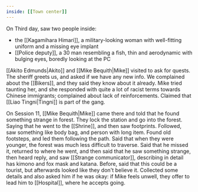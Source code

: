 ```yaml
---
inside: [[Town center]]
---
```


On Third day, saw two people inside:
- the [[Kagamihara Himari]], a military-looking woman with well-fitting uniform and a missing eye implant
- [[Police deputy]], a 30 man resembling a fish, thin and aerodynamic with bulging eyes, boredly looking at the PC

[[Akito Edmunds|Akito]] and [[Mike Bequith|Mike]] visited to ask for quests. The sheriff greets us, and asked if we have any new  info. We complained about the [[Bikers]], and they said they know about it already. Mike tried taunting her, and she responded with quite a lot of racist terms towards Chinese immigrants; complained about lack of reinforcements. Claimed that [[Liao Tingni|Tingni]] is part of the gang. 

On Session 11, [[Mike Bequith|Mike]] came there and told that he found something strange in forest. They lock the station and go into the forest.
Saying that he went to the [[Shrine]], and then saw footprints. Followed, saw something like body bag, and person with long item.
Found old footsteps, and led them following the path.
Said that when they were younger, the forest was much less difficult to traverse.
Said that he missed it, returned to where he went,
and then said that he saw something strange,
then heard reply, and saw [[Strange communicator]], describing in detail has kimono and fox mask and katana. Before, said that this could be a tourist, but afterwards looked like they don't believe it. Collected some details and also asked him if he was okay: if Mike feels unwell, they offer to lead him to [[Hospital]], where he accepts going.